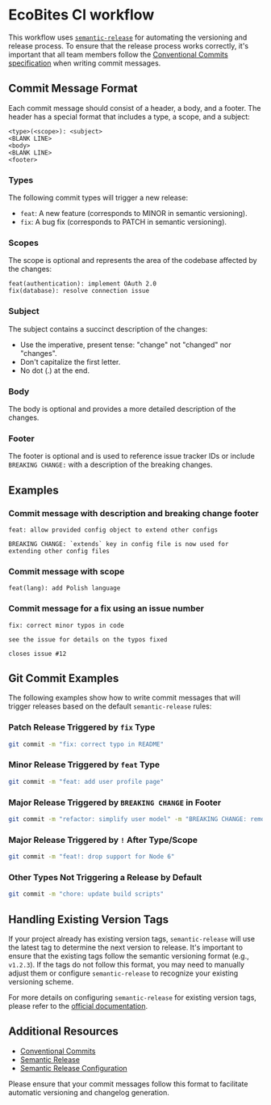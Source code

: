 # EcoBites CI workflow

This workflow uses [`semantic-release`](https://github.com/cycjimmy/semantic-release-action) for automating the versioning and release process. To ensure that the release process works correctly, it's important that all team members follow the [Conventional Commits specification](https://www.conventionalcommits.org/en/v1.0.0/) when writing commit messages.

## Commit Message Format

Each commit message should consist of a header, a body, and a footer. The header has a special format that includes a type, a scope, and a subject:

```
<type>(<scope>): <subject>
<BLANK LINE>
<body>
<BLANK LINE>
<footer>
```

### Types

The following commit types will trigger a new release:

- `feat`: A new feature (corresponds to MINOR in semantic versioning).
- `fix`: A bug fix (corresponds to PATCH in semantic versioning).

### Scopes

The scope is optional and represents the area of the codebase affected by the changes:

```
feat(authentication): implement OAuth 2.0
fix(database): resolve connection issue
```

### Subject

The subject contains a succinct description of the changes:

- Use the imperative, present tense: "change" not "changed" nor "changes".
- Don't capitalize the first letter.
- No dot (.) at the end.

### Body

The body is optional and provides a more detailed description of the changes.

### Footer

The footer is optional and is used to reference issue tracker IDs or include `BREAKING CHANGE:` with a description of the breaking changes.

## Examples

### Commit message with description and breaking change footer

```
feat: allow provided config object to extend other configs

BREAKING CHANGE: `extends` key in config file is now used for extending other config files
```

### Commit message with scope

```
feat(lang): add Polish language
```

### Commit message for a fix using an issue number

```
fix: correct minor typos in code

see the issue for details on the typos fixed

closes issue #12
```

## Git Commit Examples

The following examples show how to write commit messages that will trigger releases based on the default `semantic-release` rules:

### Patch Release Triggered by `fix` Type

```sh
git commit -m "fix: correct typo in README"
```

### Minor Release Triggered by `feat` Type

```sh
git commit -m "feat: add user profile page"
```

### Major Release Triggered by `BREAKING CHANGE` in Footer

```sh
git commit -m "refactor: simplify user model" -m "BREAKING CHANGE: remove support for legacy user profiles"
```

### Major Release Triggered by `!` After Type/Scope

```sh
git commit -m "feat!: drop support for Node 6"
```

### Other Types Not Triggering a Release by Default

```sh
git commit -m "chore: update build scripts"
```

## Handling Existing Version Tags

If your project already has existing version tags, `semantic-release` will use the latest tag to determine the next version to release. It's important to ensure that the existing tags follow the semantic versioning format (e.g., `v1.2.3`). If the tags do not follow this format, you may need to manually adjust them or configure `semantic-release` to recognize your existing versioning scheme.

For more details on configuring `semantic-release` for existing version tags, please refer to the [official documentation](https://github.com/semantic-release/semantic-release/blob/master/docs/usage/configuration.md#existing-version-tags).

## Additional Resources

- [Conventional Commits](https://www.conventionalcommits.org/)
- [Semantic Release](https://semantic-release.gitbook.io/)
- [Semantic Release Configuration](https://github.com/semantic-release/semantic-release/blob/master/docs/usage/configuration.md#existing-version-tags)

Please ensure that your commit messages follow this format to facilitate automatic versioning and changelog generation.